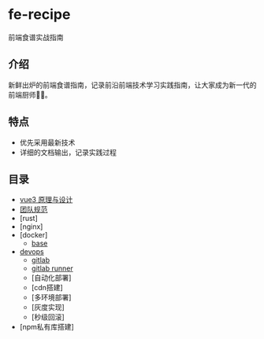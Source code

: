 # fe-recipe
前端食谱实战指南

## 介绍
新鲜出炉的前端食谱指南，记录前沿前端技术学习实践指南，让大家成为新一代的前端厨师👨‍🍳。

## 特点
- 优先采用最新技术
- 详细的文档输出，记录实践过程

## 目录
- [vue3 原理与设计](https://github.com/KesionX/ue3)
- [团队规范](./menu/team/index.md)
- [rust]
- [nginx]
- [docker]
  - [base](./menu/docker/base.md) 
- [devops](./menu/devops/index.md)
  -  [gitlab](./menu/devops/gitlab.md) 
  -  [gitlab runner](./menu/devops/gitlab-runner.md) 
  -  [自动化部署]
  -  [cdn搭建]
  -  [多环境部署]
  -  [灰度实现]
  -  [秒级回滚]
- [npm私有库搭建]
